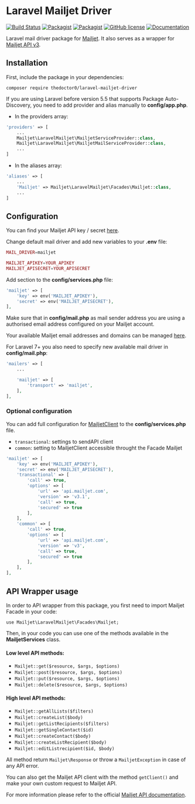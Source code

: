 # Laravel Mailjet Driver

[![Build Status](https://travis-ci.org/TheDoctor0/laravel-mailjet-driver.svg?branch=master)](https://travis-ci.org/TheDoctor0/laravel-mailjet-driver)
[![Packagist](https://img.shields.io/packagist/v/TheDoctor0/laravel-mailjet-driver.svg)](https://packagist.org/packages/TheDoctor0/laravel-mailjet-driver)
[![Packagist](https://img.shields.io/packagist/dt/TheDoctor0/laravel-mailjet-driver.svg)](https://packagist.org/packages/TheDoctor0/laravel-mailjet-driver)
[![GitHub license](https://img.shields.io/badge/license-MIT-blue.svg)](https://github.com/TheDoctor0/laravel-mailjet-driver/blob/master/LICENSE.md)
[![Documentation](https://img.shields.io/badge/documentation-gh--pages-blue.svg)](https://TheDoctor0.github.io/laravel-mailjet-driver/)

Laravel mail driver package for [Mailjet](https://www.mailjet.com/). It also serves as a wrapper for [Mailjet API v3](https://github.com/mailjet/mailjet-apiv3-php).

## Installation

First, include the package in your dependencies:
```
composer require thedoctor0/laravel-mailjet-driver
```
    
If you are using Laravel before version 5.5 that supports Package Auto-Discovery, you need to add provider and alias manually to **config/app.php**.
* In the providers array:

```php
'providers' => [
    ...
    Mailjet\LaravelMailjet\MailjetServiceProvider::class,
    Mailjet\LaravelMailjet\MailjetMailServiceProvider::class,
    ...
]
```

* In the aliases array:

```php
'aliases' => [
    ...
    'Mailjet' => Mailjet\LaravelMailjet\Facades\Mailjet::class,
    ...
]
```

## Configuration

You can find your Mailjet API key / secret [here](https://app.mailjet.com/account/api_keys).

Change default mail driver and add new variables to your **.env** file:

```php
MAIL_DRIVER=mailjet

MAILJET_APIKEY=YOUR_APIKEY
MAILJET_APISECRET=YOUR_APISECRET
```

Add section to the **config/services.php** file:

```php
'mailjet' => [
    'key' => env('MAILJET_APIKEY'),
    'secret' => env('MAILJET_APISECRET'),
],
```

Make sure that in **config/mail.php** as mail sender address you are using a authorised email address configured on your Mailjet account. 

Your available Mailjet email addresses and domains can be managed [here](https://app.mailjet.com/account/sender).

For Laravel 7+ you also need to specify new available mail driver in **config/mail.php**:

```php
'mailers' => [
    ...

    'mailjet' => [
        'transport' => 'mailjet',
    ],
],
```

### Optional configuration

You can add full configuration for [MailjetClient](https://github.com/mailjet/mailjet-apiv3-php) to the **config/services.php** file.

* `transactional`: settings to sendAPI client
* `common`: setting to MailjetClient accessible throught the Facade Mailjet

```php
'mailjet' => [
    'key' => env('MAILJET_APIKEY'),
    'secret' => env('MAILJET_APISECRET'),
    'transactional' => [
        'call' => true,
        'options' => [
            'url' => 'api.mailjet.com',
            'version' => 'v3.1',
            'call' => true,
            'secured' => true
        ],
    ],
    'common' => [
        'call' => true,
        'options' => [
            'url' => 'api.mailjet.com',
            'version' => 'v3',
            'call' => true,
            'secured' => true
        ],
    ],
],
```

## API Wrapper usage

In order to API wrapper from this package, you first need to import Mailjet Facade in your code:

    use Mailjet\LaravelMailjet\Facades\Mailjet;


Then, in your code you can use one of the methods available in the **MailjetServices** class.

#### Low level API methods:

* `Mailjet::get($resource, $args, $options)`
* `Mailjet::post($resource, $args, $options)`
* `Mailjet::put($resource, $args, $options)`
* `Mailjet::delete($resource, $args, $options)`

#### High level API methods:

* `Mailjet::getAllLists($filters)`
* `Mailjet::createList($body)`
* `Mailjet::getListRecipients($filters)`
* `Mailjet::getSingleContact($id)`
* `Mailjet::createContact($body)`
* `Mailjet::createListRecipient($body)`
* `Mailjet::editListrecipient($id, $body)`

All method return `Mailjet\Response` or throw a `MailjetException` in case of any API error.

You can also get the Mailjet API client with the method `getClient()` and make your own custom request to Mailjet API.

For more information please refer to the official [Mailjet API documentation](https://dev.mailjet.com/email/reference/).
